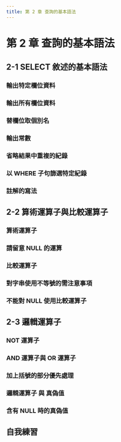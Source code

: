 ```yaml
---
title: 第 2 章 查詢的基本語法
---
```


# 第 2 章 查詢的基本語法
## 2-1 SELECT 敘述的基本語法
### 輸出特定欄位資料
### 輸出所有欄位資料
### 替欄位取個別名
### 輸出常數
### 省略結果中重複的紀錄
### 以 WHERE 子句篩選特定紀錄
### 註解的寫法

## 2-2 算術運算子與比較運算子
### 算術運算子
### 請留意 NULL 的運算
### 比較運算子
### 對字串使用不等號的需注意事項
### 不能對 NULL 使用比較運算子

## 2-3 邏輯運算子
### NOT 運算子
### AND 運算子與 OR 運算子
### 加上括號的部分優先處理
### 邏輯運算子 與 真偽值
### 含有 NULL 時的真偽值

## 自我練習